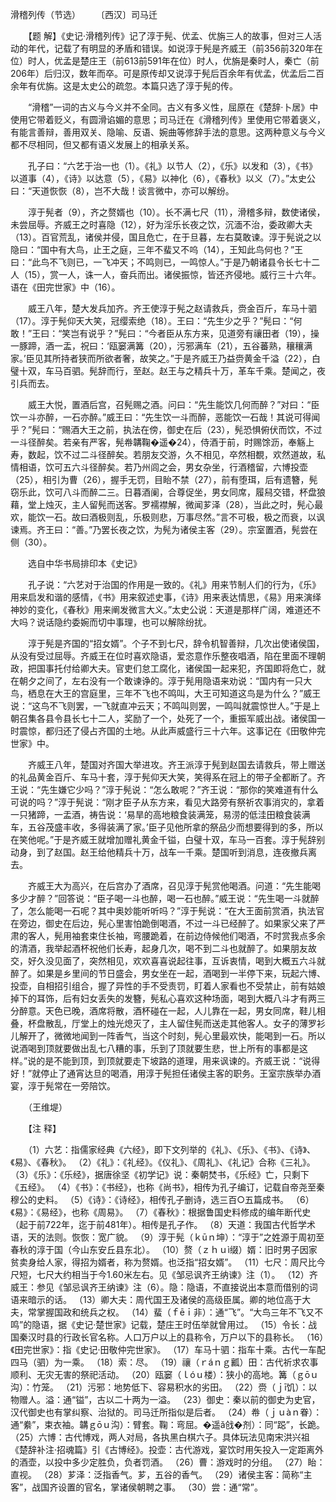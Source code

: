 滑稽列传（节选）
　　〔西汉〕司马迁

　　【题 解】《史记·滑稽列传》记了淳于髡、优孟、优旃三人的故事，但对三人活动的年代，记载了有明显的矛盾和错误。如说淳于髡是齐威王（前356前320年在位）时人，优孟是楚庄王（前613前591年在位）时人，优旃是秦时人，秦亡（前206年）后归汉，数年而卒。可是原传却又说淳于髡后百余年有优孟，优孟后二百余年有优旃。这是太史公的疏忽。本篇只选了淳于髡的传。

　　“滑稽”一词的古义与今义并不全同。古义有多义性，屈原在《楚辞·卜居》中使用它带着贬义，有圆滑谄媚的意思；司马迁在《滑稽列传》里使用它带着褒义，有能言善辩，善用双关、隐喻、反语、婉曲等修辞手法的意思。这两种意义与今义都不尽相同，但又都有语义发展上的相承关系。　

　　孔子曰：“六艺于治一也（1）。《礼》以节人（2），《乐》以发和（3），《书》以道事（4），《诗》以达意（5），《易》以神化（6），《春秋》以义（7）。”太史公曰：“天道恢恢（8），岂不大哉！谈言微中，亦可以解纷。

　　淳于髡者（9），齐之赘婿也（10）。长不满七尺（11），滑稽多辩，数使诸侯，未尝屈辱。齐威王之时喜隐（12），好为淫乐长夜之饮，沉湎不治，委政卿大夫（13）。百官荒乱，诸侯并侵，国且危亡，在于旦暮，左右莫敢谏。淳于髡说之以隐曰：“国中有大鸟，止王之庭，三年不蜚又不呜（14），王知此鸟何也？”王曰：“此鸟不飞则已，一飞冲天；不鸣则已，一鸣惊人。”于是乃朝诸县令长七十二人（15），赏一人，诛一人，奋兵而出。诸侯振惊，皆还齐侵地。威行三十六年。语在《田完世家》中（16）。

　　威王八年，楚大发兵加齐。齐王使淳于髡之赵请救兵，赍金百斤，车马十驷（17）。淳于髡仰天大笑，冠缨索绝（18）。王曰：“先生少之乎？”髡曰：“何敢！”王曰：“笑岂有说乎？”髡曰：“今者臣从东方来，见道旁有禳田者（19），操一豚蹄，酒一盂，祝曰：‘瓯窭满篝（20），污邪满车（21），五谷蕃熟，穰穰满家。’臣见其所持者狭而所欲者奢，故笑之。”于是齐威王乃益赍黄金千溢（22），白璧十双，车马百驷。髡辞而行，至赵。赵王与之精兵十万，革车千乘。楚闻之，夜引兵而去。

　　威王大悦，置酒后宫，召髡赐之酒。问曰：“先生能饮几何而醉？”对曰：“臣饮一斗亦醉，一石亦醉。”威王曰：“先生饮一斗而醉，恶能饮一石哉！其说可得闻乎？”髡曰：“赐酒大王之前，执法在傍，御史在后（23），髡恐惧俯伏而饮，不过一斗径醉矣。若亲有严客，髡帣韝鞠�遥�24），侍酒于前，时赐馀沥，奉觞上寿，数起，饮不过二斗径醉矣。若朋友交游，久不相见，卒然相覩，欢然道故，私情相语，饮可五六斗径醉矣。若乃州闾之会，男女杂坐，行酒稽留，六博投壶（25），相引为曹（26），握手无罚，目眙不禁（27），前有堕珥，后有遗簪，髡窃乐此，饮可八斗而醉二三。日暮酒阑，合尊促坐，男女同席，履舄交错，杯盘狼藉，堂上烛灭，主人留髡而送客。罗襦襟解，微闻芗泽（28），当此之时，髡心最欢，能饮一石。故曰酒极则乱，乐极则悲，万事尽然。”言不可极，极之而衰，以讽谏焉。齐王曰：“善。”乃罢长夜之饮，为髡为诸侯主客（29）。宗室置酒，髡尝在侧（30）。

　　选自中华书局排印本《史记》　　

　　孔子说：“六艺对于治国的作用是一致的。《礼》用来节制人们的行为，《乐》用来启发和谐的感情，《书》用来叙述史事，《诗》用来表达情思，《易》用来演绎神妙的变化，《春秋》用来阐发微言大义。”太史公说：天道是那样广阔，难道还不大吗？说话隐约委婉而切中事理，也可以解除纷扰。

　　淳于髡是齐国的“招女婿”。个子不到七尺，辞令机智善辩，几次出使诸侯国，从没有受过屈辱。齐威王在位时喜欢隐语，爱恣意作乐整夜唱酒，陷在里面不理朝政，把国事托付给卿大夫。官吏们怠工腐化，诸侯国一起来犯，齐国即将危亡，就在朝夕之间了，左右没有一个敢谏诤的。淳于髡用隐语来劝说：“国内有一只大鸟，栖息在大王的宫庭里，三年不飞也不鸣叫，大王可知道这鸟是为什么？”威王说：“这鸟不飞则罢，一飞就直冲云天；不鸣叫则罢，一鸣叫就震惊世人。”于是上朝召集各县令县长七十二人，奖励了一个，处死了一个，重振军威出战。诸侯国一时震惊，都归还了侵占齐国的土地。从此声威盛行三十六年。这事记在《田敬仲完世家》中。 

　　齐威王八年，楚国对齐国大举进攻。齐王派淳于髡到赵国去请救兵，带上赠送的礼品黄金百斤、车马十套，淳于髡仰天大笑，笑得系在冠上的带子全都断了。齐王说：“先生嫌它少吗？”淳于髡说：“怎么敢呢？”齐王说：“那你的笑难道有什么可说的吗？”淳于髡说：“刚才臣子从东方来，看见大路旁有祭祈农事消灾的，拿着一只猪蹄，一盂酒，祷告说：‘易旱的高地粮食装满笼，易涝的低洼田粮食装满车，五谷茂盛丰收，多得装满了家。’臣子见他所拿的祭品少而想要得到的多，所以在笑他呢。”于是齐威王就增加赠礼黄金千镒，白璧十双，车马一百套。淳于髡辞别动身，到了赵国。赵王给他精兵十万，战车一千乘。楚国听到消息，连夜撤兵离去。 

　　齐威王大为高兴，在后宫办了酒席，召见淳于髡赏他喝酒。问道：“先生能喝多少才醉？”回答说：“臣子喝一斗也醉，喝一石也醉。”威王说：“先生喝一斗就醉了，怎么能喝一石呢？其中奥妙能听听吗？”淳于髡说：“在大王面前赏酒，执法官在旁边，御史在后边，髡心里害怕跪倒喝酒，不过一斗已经醉了。如果家父来了严肃的客人，髡用袖套束住长袖，弯腰跪着，在前边侍候他们喝酒，不时赏我点多余的清酒，我举起酒杯祝他们长寿，起身几次，喝不到二斗也就醉了。如果朋友故交，好久没见面了，突然相见，欢欢喜喜说起往事，互诉衷情，喝到大概五六斗就醉了。如果是乡里间的节日盛会，男女坐在一起，酒喝到一半停下来，玩起六博、投壶，自相招引组合，握了异性的手不受责罚，盯着人家看也不受禁止，前有姑娘掉下的耳饰，后有妇女丢失的发簪，髡私心喜欢这种场面，喝到大概八斗才有两三分醉意。天色已晚，酒席将散，酒杯碰在一起，人儿靠在一起，男女同席，鞋儿相叠，杯盘散乱，厅堂上的烛光熄灭了，主人留住髡而送走其他客人。女子的薄罗衫儿解开了，微微地闻到一阵香气，当这个时刻，髡心里最欢快，能喝到一石。所以说酒喝到顶就要做出乱七八糟的事，乐到了顶就要生悲，世上所有的事都是这样。”说的是不能到顶，到顶就要走下坡路的道理，用来讽谏的。齐威王说：“说得好！”就停止了通宵达旦的喝酒，用淳于髡担任诸侯主客的职务。王室宗族举办酒宴，淳于髡常在一旁陪饮。 

　　（王维堤）　　

　　【注 释】 

　　（1）六艺：指儒家经典《六经》，即下文列举的《礼》、《乐》、《书》、《诗》、《易》、《春秋》。 （2）《礼》：《礼经》。《仪礼》、《周礼》、《礼记》合称《三礼》。 （3）《乐》：《乐经》，据唐徐坚《初学记》说：秦朝焚书，《乐经》亡，只剩下《五经》。 （4）《书》：《书经》，也称《尚书》，相传为孔子编订，记载自帝尧至秦穆公的史料。 （5）《诗》：《诗经》，相传孔子删诗，选三百○五篇成书。 （6）《易》：《易经》，也称《周易》。 （7）《春秋》：根据鲁国史料修成的编年断代史（起于前722年，迄于前481年）。相传是孔子作。 （8）天道：我国古代哲学术语，天的法则。恢恢：宽广貌。 （9）淳于髡（ｋūｎ坤）：“淳于”之姓源于周初至春秋的淳于国（今山东安丘县东北）。 （10）赘（ｚｈｕì缀）婿：旧时男子因家贫卖身给人家，得招为婿者，称为赘婿。也泛指“招女婿”。 （11）七尺：周尺比今尺短，七尺大约相当于今1.60米左右。见《邹忌讽齐王纳谏》注（1）。 （12）齐威王：参见《邹忌讽齐王纳谏》注（6）。隐：隐语，不直接说出本意而借别的词语来暗示的话。 （13）卿大夫：周代国王及诸侯的高级臣属。卿的地位高于大夫，常掌握国政和统兵之权。 （14）蜚（ｆēｉ非）：通“飞”。“大鸟三年不飞又不鸣”的隐语，据《史记·楚世家》记载，楚庄王时伍举就曾用过。 （15）令长：战国秦汉时县的行政长官名称。人口万户以上的县称令，万户以下的县称长。 （16）《田完世家》：指《史记·田敬仲完世家》。 （17）车马十驷：指车十乘。古代一车配四马（驷）为一乘。 （18）索：尽。 （19）禳（ｒáｎｇ瓤）田：古代祈求农事顺利、无灾无害的祭祀活动。 （20）瓯窭（ｌóｕ楼）：狭小的高地。篝（ｇōｕ沟）：竹笼。 （21）污邪：地势低下、容易积水的劣田。 （22）赍（ｊī饥）：以物赠人。溢：通“镒”，古以二十两为一溢。 （23）御史：秦以前的御史为史官，汉代御史也有掌纠察、治狱的。司马迁所指似是后者。 （24）帣（ｊｕàｎ眷）：通“絭”，束衣袖。韝ｇōｕ沟）：臂套。鞠：弯屈。�遥ǎ戗�剂）：同“跽”，长跪。 （25）六博：古代博戏，两人对局，各执黑白棋六子。具体玩法见南宋洪兴祖《楚辞补注·招魂篇》引《古博经》。投壶：古代游戏，宴饮时用矢投入一定距离外的酒壶，以投中多少定胜负，负者罚酒。 （26）曹：游戏时的分组。 （27）眙：直视。 （28）芗泽：泛指香气。芗，五谷的香气。 （29）诸侯主客：简称“主客”，战国齐设置的官名，掌诸侯朝聘之事。 （30）尝：通“常”。 


